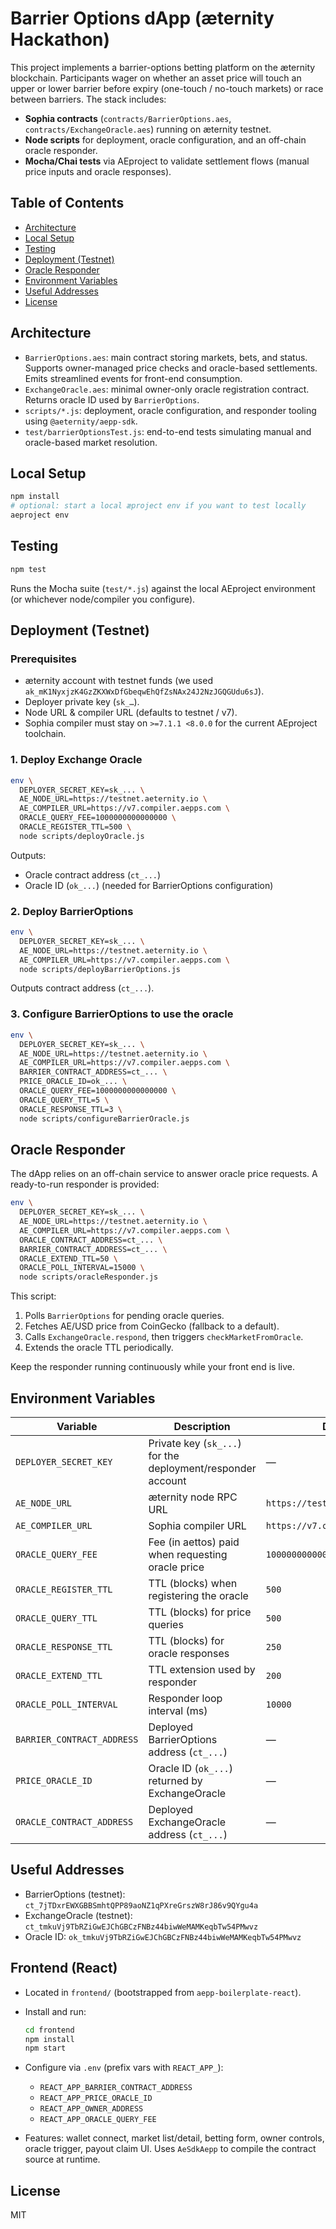 # Barrier Options dApp (æternity Hackathon)

This project implements a barrier-options betting platform on the æternity blockchain. Participants wager on whether an asset price will touch an upper or lower barrier before expiry (one-touch / no-touch markets) or race between barriers. The stack includes:

- **Sophia contracts** (`contracts/BarrierOptions.aes`, `contracts/ExchangeOracle.aes`) running on æternity testnet.
- **Node scripts** for deployment, oracle configuration, and an off-chain oracle responder.
- **Mocha/Chai tests** via AEproject to validate settlement flows (manual price inputs and oracle responses).

## Table of Contents
- [Architecture](#architecture)
- [Local Setup](#local-setup)
- [Testing](#testing)
- [Deployment (Testnet)](#deployment-testnet)
- [Oracle Responder](#oracle-responder)
- [Environment Variables](#environment-variables)
- [Useful Addresses](#useful-addresses)
- [License](#license)

## Architecture
- `BarrierOptions.aes`: main contract storing markets, bets, and status. Supports owner-managed price checks and oracle-based settlements. Emits streamlined events for front-end consumption.
- `ExchangeOracle.aes`: minimal owner-only oracle registration contract. Returns oracle ID used by `BarrierOptions`.
- `scripts/*.js`: deployment, oracle configuration, and responder tooling using `@aeternity/aepp-sdk`.
- `test/barrierOptionsTest.js`: end-to-end tests simulating manual and oracle-based market resolution.

## Local Setup
```bash
npm install
# optional: start a local æproject env if you want to test locally
aeproject env
```

## Testing
```bash
npm test
```
Runs the Mocha suite (`test/*.js`) against the local AEproject environment (or whichever node/compiler you configure).

## Deployment (Testnet)
### Prerequisites
- æternity account with testnet funds (we used `ak_mK1NyxjzK4GzZKXWxDfGbeqwEhQfZsNAx24J2NzJGQGUdu6sJ`).
- Deployer private key (`sk_…`).
- Node URL & compiler URL (defaults to testnet / v7).
- Sophia compiler must stay on `>=7.1.1 <8.0.0` for the current AEproject toolchain.

### 1. Deploy Exchange Oracle
```bash
env \
  DEPLOYER_SECRET_KEY=sk_... \
  AE_NODE_URL=https://testnet.aeternity.io \
  AE_COMPILER_URL=https://v7.compiler.aepps.com \
  ORACLE_QUERY_FEE=1000000000000000 \
  ORACLE_REGISTER_TTL=500 \
  node scripts/deployOracle.js
```
Outputs:
- Oracle contract address (`ct_...`)
- Oracle ID (`ok_...`) (needed for BarrierOptions configuration)

### 2. Deploy BarrierOptions
```bash
env \
  DEPLOYER_SECRET_KEY=sk_... \
  AE_NODE_URL=https://testnet.aeternity.io \
  AE_COMPILER_URL=https://v7.compiler.aepps.com \
  node scripts/deployBarrierOptions.js
```
Outputs contract address (`ct_...`).

### 3. Configure BarrierOptions to use the oracle
```bash
env \
  DEPLOYER_SECRET_KEY=sk_... \
  AE_NODE_URL=https://testnet.aeternity.io \
  AE_COMPILER_URL=https://v7.compiler.aepps.com \
  BARRIER_CONTRACT_ADDRESS=ct_... \
  PRICE_ORACLE_ID=ok_... \
  ORACLE_QUERY_FEE=1000000000000000 \
  ORACLE_QUERY_TTL=5 \
  ORACLE_RESPONSE_TTL=3 \
  node scripts/configureBarrierOracle.js
```

## Oracle Responder
The dApp relies on an off-chain service to answer oracle price requests. A ready-to-run responder is provided:
```bash
env \
  DEPLOYER_SECRET_KEY=sk_... \
  AE_NODE_URL=https://testnet.aeternity.io \
  AE_COMPILER_URL=https://v7.compiler.aepps.com \
  ORACLE_CONTRACT_ADDRESS=ct_... \
  BARRIER_CONTRACT_ADDRESS=ct_... \
  ORACLE_EXTEND_TTL=50 \
  ORACLE_POLL_INTERVAL=15000 \
  node scripts/oracleResponder.js
```
This script:
1. Polls `BarrierOptions` for pending oracle queries.
2. Fetches AE/USD price from CoinGecko (fallback to a default).
3. Calls `ExchangeOracle.respond`, then triggers `checkMarketFromOracle`.
4. Extends the oracle TTL periodically.

Keep the responder running continuously while your front end is live.

## Environment Variables
| Variable | Description | Default |
|----------|-------------|---------|
| `DEPLOYER_SECRET_KEY` | Private key (`sk_...`) for the deployment/responder account | — |
| `AE_NODE_URL` | æternity node RPC URL | `https://testnet.aeternity.io` |
| `AE_COMPILER_URL` | Sophia compiler URL | `https://v7.compiler.aepps.com` |
| `ORACLE_QUERY_FEE` | Fee (in aettos) paid when requesting oracle price | `1000000000000000` |
| `ORACLE_REGISTER_TTL` | TTL (blocks) when registering the oracle | `500` |
| `ORACLE_QUERY_TTL` | TTL (blocks) for price queries | `500` |
| `ORACLE_RESPONSE_TTL` | TTL (blocks) for oracle responses | `250` |
| `ORACLE_EXTEND_TTL` | TTL extension used by responder | `200` |
| `ORACLE_POLL_INTERVAL` | Responder loop interval (ms) | `10000` |
| `BARRIER_CONTRACT_ADDRESS` | Deployed BarrierOptions address (`ct_...`) | — |
| `PRICE_ORACLE_ID` | Oracle ID (`ok_...`) returned by ExchangeOracle | — |
| `ORACLE_CONTRACT_ADDRESS` | Deployed ExchangeOracle address (`ct_...`) | — |

## Useful Addresses
- BarrierOptions (testnet): `ct_7jTDxrEWXGBBSmhtQPP89aoNZ1qPXreGrszW8rJ86v9QYgu4a`
- ExchangeOracle (testnet): `ct_tmkuVj9TbRZiGwEJChGBCzFNBz44biwWeMAMKeqbTw54PMwvz`
- Oracle ID: `ok_tmkuVj9TbRZiGwEJChGBCzFNBz44biwWeMAMKeqbTw54PMwvz`

## Frontend (React)
- Located in `frontend/` (bootstrapped from `aepp-boilerplate-react`).
- Install and run:

  ```bash
  cd frontend
  npm install
  npm start
  ```

- Configure via `.env` (prefix vars with `REACT_APP_`):
  - `REACT_APP_BARRIER_CONTRACT_ADDRESS`
  - `REACT_APP_PRICE_ORACLE_ID`
  - `REACT_APP_OWNER_ADDRESS`
  - `REACT_APP_ORACLE_QUERY_FEE`

- Features: wallet connect, market list/detail, betting form, owner controls, oracle trigger, payout claim UI. Uses `AeSdkAepp` to compile the contract source at runtime.

## License
MIT
